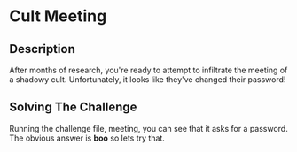 # Cult Meeting

## Description
After months of research, you're ready to attempt to infiltrate the meeting of a shadowy cult. Unfortunately, it looks like they've changed their password!

## Solving The Challenge
Running the challenge file, meeting, you can see that it asks for a password. The obvious answer is **boo** so lets try that.

